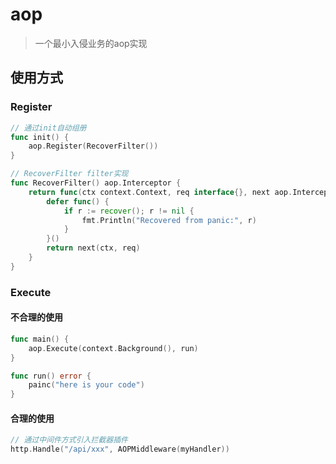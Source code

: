 # aop
> 一个最小入侵业务的aop实现

## 使用方式

### Register
```go
// 通过init自动组册
func init() {
	aop.Register(RecoverFilter())
}

// RecoverFilter filter实现
func RecoverFilter() aop.Interceptor {
    return func(ctx context.Context, req interface{}, next aop.InterceptorFunc) (interface{}, error) {
        defer func() {
            if r := recover(); r != nil {
                fmt.Println("Recovered from panic:", r)
            }
        }()
        return next(ctx, req)
    }
}
```


### Execute

#### 不合理的使用
```go
func main() {
	aop.Execute(context.Background(), run)
}

func run() error {
	painc("here is your code")
}

```

#### 合理的使用
```go
// 通过中间件方式引入拦截器插件
http.Handle("/api/xxx", AOPMiddleware(myHandler))
```